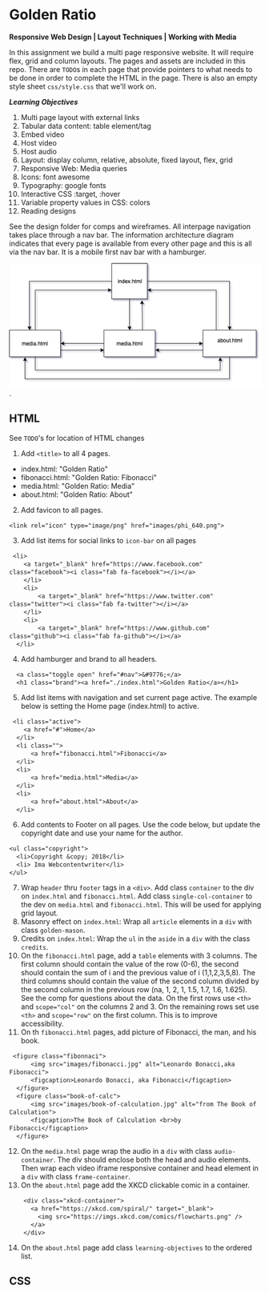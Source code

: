 # Golden Ratio

**Responsive Web Design | Layout Techniques | Working with Media**  

In this assignment we build a multi page responsive website. It will require flex, grid and column layouts.  The pages and assets are included in this repo.  There are `TODO`s in each page that provide pointers to what needs to be done in order to complete the HTML in the page.  There is also an empty style sheet `css/style.css` that we'll work on.

***Learning Objectives***  

1. Multi page layout with external links
2. Tabular data content: table element/tag
3. Embed video
4. Host video
5. Host audio
6. Layout: display column, relative, absolute, fixed
layout,	flex, grid
7. Responsive Web: Media queries
8. Icons: font awesome
9. Typography: google fonts
10. Interactive CSS	:target, :hover
11. Variable property values in CSS: colors 
12. Reading designs


See the design folder for comps and wireframes.  All interpage navigation takes place through a nav bar. The information architecture diagram indicates that every page is available from every other page and this is all via the nav bar.  It is a mobile first nav bar with a hamburger.  

![Information Architecture Diagram](design/golden-ratio-info-architecture.png).

## HTML
See `TODO`'s for location of HTML changes
1. Add `<title>` to all 4 pages. 
 - index.html: "Golden Ratio"
 - fibonacci.html: "Golden Ratio: Fibonacci"
 - media.html: "Golden Ratio: Media"
 - about.html: "Golden Ratio: About"

2. Add favicon to all pages.  
```
<link rel="icon" type="image/png" href="images/phi_640.png">
```
3. Add list items for social links to `icon-bar` on all pages
```
 <li>
    <a target="_blank" href="https://www.facebook.com" class="facebook"><i class="fab fa-facebook"></i></a>
    </li>
    <li>
        <a target="_blank" href="https://www.twitter.com" class="twitter"><i class="fab fa-twitter"></i></a>
    </li>
    <li>
        <a target="_blank" href="https://www.github.com" class="github"><i class="fab fa-github"></i></a>
  </li>
```
4. Add hamburger and brand to all headers.
```
  <a class="toggle open" href="#nav">&#9776;</a>
  <h1 class="brand"><a href="./index.html">Golden Ratio</a></h1>
```
5. Add list items with navigation and set current page active.  The example below is setting the Home page (index.html) to active.
```
 <li class="active">
    <a href="#">Home</a>
  </li>
  <li class="">
      <a href="fibonacci.html">Fibonacci</a>
  </li>
  <li>
      <a href="media.html">Media</a>
  </li>
  <li>
      <a href="about.html">About</a>
  </li>
  ```
6. Add contents to Footer on all pages.  Use the code below, but update the copyright date and use your name for the author.
```
<ul class="copyright">
  <li>Copyright &copy; 2018</li>
  <li> Ima Webcontentwriter</li>
</ul>
```
7. Wrap `header` thru `footer` tags in a `<div>`.  Add class `container` to the div on `index.html` and `fibonacci.html`.  Add class `single-col-container` to the dev on `media.html` and `fibonacci.html`. This will be used for applying grid layout. 
8. Masonry effect on `index.html`: Wrap all `article` elements in a `div` with class `golden-mason`.
9. Credits on `index.html`: Wrap the `ul` in the `aside` in a `div` with the class `credits`.
10. On the `fibonacci.html` page, add a `table` elements with 3 columns. The first column should contain the value of the row (0-6), the second should contain the sum of i and the previous value of i (1,1,2,3,5,8). The third columns should contain the value of the second column divided by the second column in the previous row (na, 1, 2, 1, 1.5, 1.7, 1.6, 1.625).  See the comp for questions about the data.  On the first rows use `<th>` and  `scope="col"` on the columns 2 and 3.  On the remaining rows set use `<th>` and `scope="row"` on the first column.  This is to improve accessibility.
11.  On th `fibonacci.html` pages, add picture of Fibonacci, the man, and his book.
```
 <figure class="fibonnaci">
      <img src="images/fibonacci.jpg" alt="Leonardo Bonacci,aka Fibonacci">
      <figcaption>Leonardo Bonacci, aka Fibonacci</figcaption>
  </figure>
  <figure class="book-of-calc">
      <img src="images/book-of-calculation.jpg" alt="from The Book of Calculation">
      <figcaption>The Book of Calculation <br>by Fibonacci</figcaption>
  </figure>
```
12. On the `media.html` page wrap the audio in a `div` with class `audio-container`.  The div should enclose both the head and audio elements.  Then wrap each video iframe responsive container and head element in a `div` with class `frame-container`.
13. On the `about.html` page add the XKCD clickable comic in a container.
```
    <div class="xkcd-container">
      <a href="https://xkcd.com/spiral/" target="_blank">
        <img src="https://imgs.xkcd.com/comics/flowcharts.png" />
      </a>
    </div>
```
14. On the `about.html` page add class `learning-objectives` to the ordered list.

## CSS






